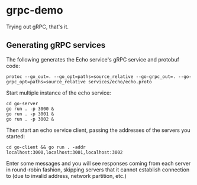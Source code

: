 # grpc-demo

Trying out gRPC, that's it.

## Generating gRPC services

The following generates the Echo service's gRPC service and protobuf code:

```shell
protoc --go_out=. --go_opt=paths=source_relative --go-grpc_out=. --go-grpc_opt=paths=source_relative services/echo/echo.proto
```

Start multiple instance of the echo service:
```shell
cd go-server
go run . -p 3000 &
go run . -p 3001 &
go run . -p 3002 &
```

Then start an echo service client, passing the addresses of the servers you started:
```shell
cd go-client && go run . -addr localhost:3000,localhost:3001,localhost:3002
```

Enter some messages and you will see responses coming from each server in round-robin fashion, skipping servers that it cannot establish connection to (due to invalid address, network partition, etc.)
